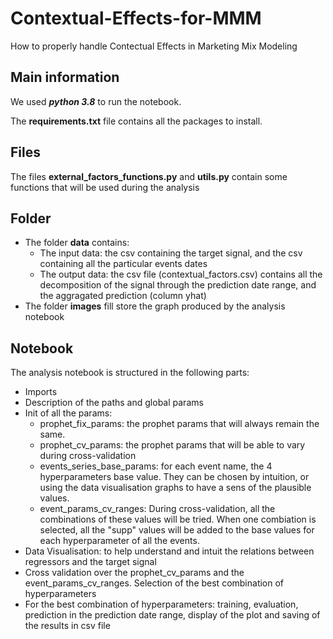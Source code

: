 # Contextual-Effects-for-MMM
How to properly handle Contectual Effects in Marketing Mix Modeling

## Main information

We used ***python 3.8*** to run the notebook.

The **requirements.txt** file contains all the packages to install. 


## Files

The files **external_factors_functions.py** and **utils.py** contain some functions that will be used during the analysis



## Folder

- The folder **data** contains:
    - The input data: the csv containing the target signal, and the csv containing all the particular events dates
    - The output data: the csv file (contextual_factors.csv) contains all the decomposition of the signal through the prediction date range, and the aggragated prediction (column yhat)
- The folder **images** fill store the graph produced by the analysis notebook

## Notebook

The analysis notebook is structured in the following parts:

- Imports
- Description of the paths and global params
- Init of all the params:
    - prophet_fix_params: the prophet params that will always remain the same.
    - prophet_cv_params: the prophet params that will be able to vary during cross-validation
    - events_series_base_params: for each event name, the 4 hyperparameters base value. They can be chosen by intuition, or using the data visualisation graphs to have a sens of the plausible values.
    - event_params_cv_ranges: During cross-validation, all the combinations of these values will be tried. When one combiation is selected, all the "supp" values will be added to the base values for each hyperparameter of all the events.
- Data Visualisation: to help understand and intuit the relations between regressors and the target signal
- Cross validation over the prophet_cv_params and the event_params_cv_ranges. Selection of the best combination of hyperparameters
- For the best combination of hyperparameters: training, evaluation, prediction in the prediction date range, display of the plot and saving of the results in csv file